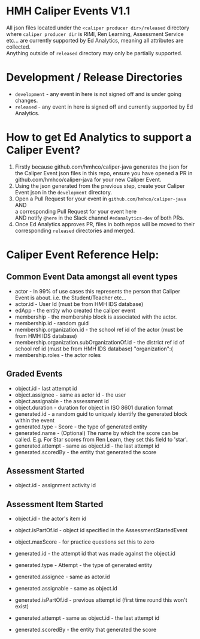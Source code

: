 # HMH Caliper Events V1.1

All json files located under the `<caliper producer dir>/released` directory where `caliper producer dir` is RIMI, Ren Learning, Assessment Service etc... are currently supported by Ed Analytics, meaning all attributes are collected.  
Anything outside of `released` directory may only be partially supported.

# Development / Release Directories
* `development` - any event in here is not signed off and is under going changes.
* `released` - any event in here is signed off and currently supported by Ed Analytics.


# How to get Ed Analytics to support a Caliper Event?
1. Firstly because github.com/hmhco/caliper-java generates the json for the Caliper Event json files in this repo,
ensure you have opened a PR in github.com/hmhco/caliper-java for your new Caliper Event. 
2. Using the json generated from the previous step, create your Caliper Event json in the `development` directory.
3. Open a Pull Request for your event in `github.com/hmhco/caliper-java`   
    AND   
    a corresponding Pull Request for your event here   
    AND 
    notify `@here` in the Slack channel `#edanalytics-dev` of both PRs.
4. Once Ed Analytics approves PR, files in both repos will be moved to their corresponding `released` directories and merged.

# Caliper Event Reference Help:
## Common Event Data amongst all event types
  * actor - In 99% of use cases this represents the person that Caliper Event is about. i.e. the Student/Teacher etc...
  * actor.id - User Id (must be from HMH IDS database)
  * edApp - the entity who created the caliper event
  * membership - the membership block is associated with the actor.
  * membership.id - random guid
  * membership.organization.id - the school ref id of the actor (must be from HMH IDS database)
  * membership.organization.subOrganizationOf.id - the district ref id of school ref id (must be from HMH IDS database)    "organization":{
  * membership.roles - the actor roles
  
## Graded Events  
  * object.id - last attempt id
  * object.assignee - same as actor id - the user
  * object.assignable - the assessment id  
  * object.duration - duration for object in ISO 8601 duration format
  * generated.id - a random guid to uniquely identify the generated block within the event
  * generated.type - Score - the type of generated entity
  * generated.name - (Optional) The name by which the score can be called. E.g. For Star scores from Ren Learn, they set this field to 'star'.  
  * generated.attempt - same as object.id - the last attempt id
  * generated.scoredBy - the entity that generated the score
  
## Assessment Started
  * object.id - assignment activity id

## Assessment Item Started  
  * object.id - the actor's item id
  * object.isPartOf.id - object id specified in the AssessmentStartedEvent
  * object.maxScore - for practice questions set this to zero
  * generated.id - the attempt id that was made against the object.id
  * generated.type - Attempt - the type of generated entity
  * generated.assignee - same as actor.id
  * generated.assignable - same as object.id
  * generated.isPartOf.id - previous attempt id (first time round this won't exist)
    
  * generated.attempt - same as object.id - the last attempt id
  * generated.scoredBy - the entity that generated the score
  
  
    

